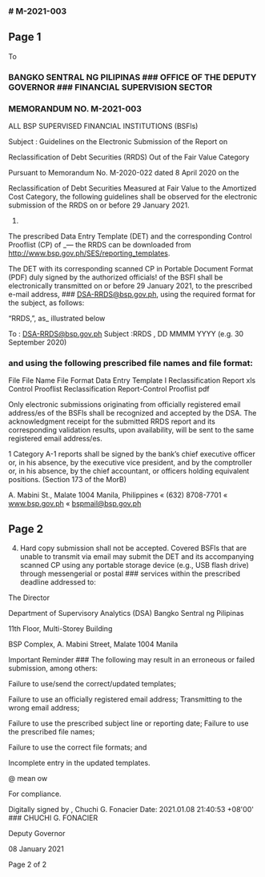 ### # M-2021-003

## Page 1

To

### BANGKO SENTRAL NG PILIPINAS ### OFFICE OF THE DEPUTY GOVERNOR ### FINANCIAL SUPERVISION SECTOR

### MEMORANDUM NO. M-2021-003

ALL BSP SUPERVISED FINANCIAL INSTITUTIONS (BSFls)

Subject : Guidelines on the Electronic Submission of the Report on

Reclassification of Debt Securities (RRDS) Out of the Fair Value Category

Pursuant to Memorandum No. M-2020-022 dated 8 April 2020 on the

Reclassification of Debt Securities Measured at Fair Value to the Amortized Cost Category, the following guidelines shall be observed for the electronic submission of the RRDS on or before 29 January 2021.

1.

The prescribed Data Entry Template (DET) and the corresponding Control Prooflist (CP) of _— the RRDS can be downloaded from http://www.bsp.gov.ph/SES/reporting_templates.

The DET with its corresponding scanned CP in Portable Document Format (PDF) duly signed by the authorized officials! of the BSFI shall be electronically transmitted on or before 29 January 2021, to the prescribed e-mail address, ### DSA-RRDS@bsp.gov.ph, using the required format for the subject, as follows:

“RRDS<space><Name of BSFI>,<space><Reference Period>”, as_ illustrated below

To : DSA-RRDS@bsp.gov.ph Subject :RRDS <Name of BSFI>, DD MMMM YYYY (e.g. 30 September 2020)

### and using the following prescribed file names and file format:

File File Name File Format Data Entry Template I Reclassification Report xls Control Prooflist Reclassification Report-Control Prooflist pdf

Only electronic submissions originating from officially registered email address/es of the BSFls shall be recognized and accepted by the DSA. The acknowledgment receipt for the submitted RRDS report and its corresponding validation results, upon availability, will be sent to the same registered email address/es.

1 Category A-1 reports shall be signed by the bank’s chief executive officer or, in his absence, by the executive vice president, and by the comptroller or, in his absence, by the chief accountant, or officers holding equivalent positions. (Section 173 of the MorB)

A. Mabini St., Malate 1004 Manila, Philippines « (632) 8708-7701 « www.bsp.gov.ph « bspmail@bsp.gov.ph

## Page 2

4. Hard copy submission shall not be accepted. Covered BSFls that are unable to transmit via email may submit the DET and its accompanying scanned CP using any portable storage device (e.g., USB flash drive) through messengerial or postal ### services within the prescribed deadline addressed to:

The Director

Department of Supervisory Analytics (DSA) Bangko Sentral ng Pilipinas

11th Floor, Multi-Storey Building

BSP Complex, A. Mabini Street, Malate 1004 Manila

Important Reminder ### The following may result in an erroneous or failed submission, among others:

Failure to use/send the correct/updated templates;

Failure to use an officially registered email address; Transmitting to the wrong email address;

Failure to use the prescribed subject line or reporting date; Failure to use the prescribed file names;

Failure to use the correct file formats; and

Incomplete entry in the updated templates.

@ mean ow

For compliance.

Digitally signed by , Chuchi G. Fonacier Date: 2021.01.08 21:40:53 +08'00' ### CHUCHI G. FONACIER

Deputy Governor

08 January 2021

Page 2 of 2 